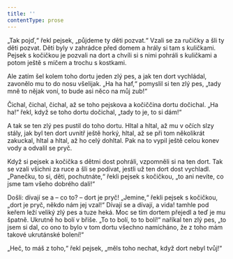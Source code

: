 ```yaml
---
title: ''
contentType: prose
---
```


„Tak pojď,“ řekl pejsek, „půjdeme ty děti pozvat.“ Vzali se za ručičky a šli ty děti pozvat. Děti byly v zahrádce před domem a hrály si tam s kuličkami. Pejsek s kočičkou je pozvali na dort a chvíli si s nimi pohráli s kuličkami a potom ještě s míčem a trochu s kostkami.

Ale zatím šel kolem toho dortu jeden zlý pes, a jak ten dort vychládal, zavonělo mu to do nosu všelijak. „Ha ha haf,“ pomyslil si ten zlý pes, „tady mně to nějak voní, to bude asi něco na můj zub!“

Čichal, čichal, čichal, až se toho pejskova a kočiččina dortu dočichal. „Ha ha!“ řekl, když se toho dortu dočichal, „tady to je, to si dám!“

A tak se ten zlý pes pustil do toho dortu. Hltal a hltal, až mu v očích slzy stály, jak byl ten dort uvnitř ještě horký, hltal, až se při tom několikrát zakuckal, hltal a hltal, až ho celý dohltal. Pak na to vypil ještě celou konev vody a odvalil se pryč.

Když si pejsek a kočička s dětmi dost pohráli, vzpomněli si na ten dort. Tak se vzali všichni za ruce a šli se podívat, jestli už ten dort dost vychladl. „Panečku, to si, děti, pochutnáte,“ řekli pejsek s kočičkou, „to ani nevíte, co jsme tam všeho dobrého dali!“

Došli: dívají se a – co to? – dort je pryč! „Jemine,“ řekli pejsek s kočičkou, „dort je pryč, někdo nám jej vzal!“ Dívají se a dívají, a vida! tamhle pod keřem leží veliký zlý pes a tuze heká. Moc se tím dortem přejedl a teď je mu špatně. Ukrutně ho bolí v břiše. „To to bolí, to to bolí!“ naříkal ten zlý pes, „to jsem si dal, co ono to bylo v tom dortu všechno namícháno, že z toho mám takové ukrutánské bolení!“

„Heč, to máš z toho,“ řekl pejsek, „měls toho nechat, když dort nebyl tvůj!“
